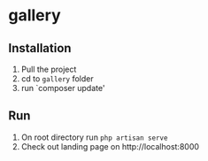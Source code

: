 # gallery

## Installation
1. Pull the project
2. cd to `gallery` folder
3. run `composer update'

## Run

1.  On root directory run `php artisan serve`
2.  Check out landing page on http://localhost:8000
